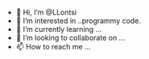 - 👋 Hi, I’m @LLontsi
- 👀 I’m interested in ..programmy code.
- 🌱 I’m currently learning ...
- 💞️ I’m looking to collaborate on ...
- 📫 How to reach me ...

<!---
LLontsi/LLontsi is a ✨ special ✨ repository because its `README.md` (this file) appears on your GitHub profile.
You can click the Preview link to take a look at your changes.
--->
